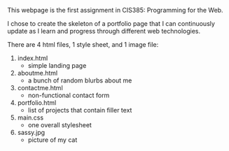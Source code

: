 This webpage is the first assignment in CIS385: Programming for the Web.

I chose to create the skeleton of a portfolio page that I can continuously update as I learn and progress through
different web technologies.

There are 4 html files, 1 style sheet, and 1 image file: 
1. index.html
   - simple landing page
2. aboutme.html
   - a bunch of random blurbs about me
3. contactme.html
   - non-functional contact form
4. portfolio.html
   - list of projects that contain filler text
5. main.css
   - one overall stylesheet
6. sassy.jpg
    - picture of my cat







